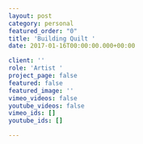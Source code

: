 ```yaml
---
layout: post
category: personal
featured_order: "0"
title: 'Building Quilt '
date: 2017-01-16T00:00:00.000+00:00

client: ''
role: 'Artist '
project_page: false
featured: false
featured_image: ''
vimeo_videos: false
youtube_videos: false
vimeo_ids: []
youtube_ids: []

---
```

